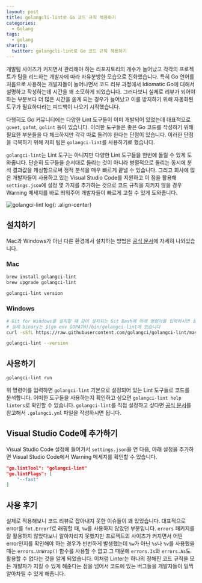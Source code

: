```yaml
---
layout: post
title: golangcli-lint로 Go 코드 규칙 적용하기
categories:
  - Golang
tags:
  - golang
sharing:
  twitter: golangcli-lint로 Go 코드 규칙 적용하기
---
```


개발팀 사이즈가 커지면서 관리해야 하는 리포지토리의 개수가 늘어났고 각각의 프로젝트가 팀을 리드하는 개발자에 따라 자유분방한 모습으로 진화했습니다. 특히 Go 언어를 처음으로 사용하는 개발자들이 늘어나면서 코드 리뷰 과정에서 Idiomatic Go에 대해서 설명하고 작성하는데 시간을 꽤 소모하게 되었습니다. 그러다보니 실제로 리뷰가 되어야 하는 부분보다 더 많은 시간을 쏟게 되는 경우가 늘어났고 이를 방지하기 위해 자동화된 도구가 필요하다라는 피드백이 나오기 시작했습니다.

다행히도 Go 커뮤니티에는 다양한 Lint 도구들이 이미 개발되어 있었는데 대표적으로 `govet`, `gofmt`, `golint` 등이 있습니다. 이러한 도구들은 좋은 Go 코드를 작성하기 위해 필요한 부분들을 다 체크하지만 각각 따로 돌려야 한다는 단점이 있습니다. 이러한 단점을 극복하기 위해 저희 팀은 `golangci-lint`를 사용하기로 했습니다. 

`golangci-lint`는 Lint 도구는 아니지만 다양한 Lint 도구들을 한번에 돌릴 수 있게 도와줍니다. 단순히 도구들을 순서대로 돌리는 것이 아니라 병렬적으로 돌리는 동시에 분석 결과값을 캐싱함으로써 정적 분석을 매우 빠르게 끝낼 수 있습니다. 그리고 회사에 많은 개발자들이 사용하고 있는 Visual Studio Code를 지원하고 이 점을 활용해 `settings.json`에 설정 몇 가지를 추가하는 것으로 코드 규칙을 지키지 않을 경우 Warning 메세지를 바로 띄워주어 개발자들이 빠르게 고칠 수 있게 도와줍니다.

![golangci-lint log](https://repository-images.githubusercontent.com/132145189/05239680-dfaf-11e9-9646-2c3ef2f5f8d4){: .align-center}

## 설치하기

Mac과 Windows가 아닌 다른 환경에서 설치하는 방법은 [공식 문서](https://golangci-lint.run/usage/install/)에 자세히 나와있습니다.

### Mac

```bash
brew install golangci-lint
brew upgrade golangci-lint

golangci-lint version
```

### Windows

```bash
# Git for Windows를 설치할 때 같이 설치되는 Git Bash에 아래 명령어를 입력하시면 설치됩니다.
# 실제 binary는 $(go env GOPATH)/bin/golangci-lint에 있습니다
curl -sSfL https://raw.githubusercontent.com/golangci/golangci-lint/master/install.sh | sh -s -- -b $(go env GOPATH)/bin 

golangci-lint --version
```

## 사용하기

```bash
golangci-lint run
```

위 명령어를 입력하면 `golangci-lint` 기본으로 설정되어 있는 Lint 도구들로 코드를 분석합니다. 어떠한 도구들을 사용하는지 확인하고 싶으면 `golangci-lint help linters`로 확인할 수 있습니다. `golangci-lint`를 직접 설정하고 싶다면 [공식 문서](https://golangci-lint.run/usage/configuration/)를 참고해서 `.golangci.yml` 파일을 작성하시면 됩니다.

## Visual Studio Code에 추가하기

Visual Studio Code 설정에 들어가서 `settings.json`을 연 다음, 아래 설정을 추가하면 Visual Studio Code에서 Warning 메세지를 확인할 수 있습니다.

```json
"go.lintTool": "golangci-lint"
"go.lintFlags": [
    "--fast"
]
```

## 사용 후기

실제로 적용해보니 코드 리뷰로 잡아내지 못한 이슈들이 꽤 있었습니다. 대표적으로 error를 `fmt.Errorf`로 래핑할 때, `%w`를 사용하지 않았던 부분입니다. `errors` 패키지를 잘 활용하지 않았다보니 알아차리지 못했지만 프로젝트의 사이즈가 커지면서 어떤 error인지를 확인해야 하는 경우가 빈번하게 발생했는데 `%w`가 아닌 `%s`나 `%v`를 사용했을 때는 `errors.UnWrap()` 함수를 사용할 수 없고 그 때문에 `errors.Is`와 `errors.As`도 활용할 수 없다는 것을 알게 되었습니다. 이처럼 Linter는 하나의 정해진 코드 규칙을 모든 개발자가 지킬 수 있게 해준다는 점을 넘어서 코드에 있는 버그들을 개발자들이 일찍 알아차릴 수 있게 해줍니다.